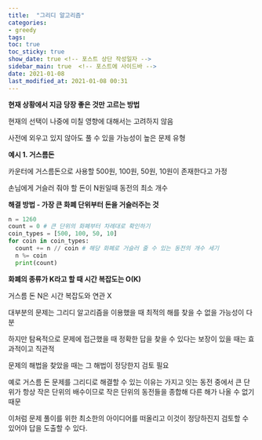 ```yaml
---
title:  "그리디 알고리즘"
categories: 
- greedy
tags:
toc: true
toc_sticky: true
show_date: true <!-- 포스트 상단 작성일자 -->
sidebar_main: true  <!-- 포스트에 사이드바 -->
date: 2021-01-08
last_modified_at: 2021-01-08 00:31
---
```


**현재 상황에서 지금 당장 좋은 것만 고르는 방법**

현재의 선택이 나중에 미칠 영향에 대해서는 고려하지 않음

사전에 외우고 있지 않아도 풀 수 있을 가능성이 높은 문제 유형

**예시 1. 거스름돈**

카운터에 거스름돈으로 사용할 500원, 100원, 50원, 10원이 존재한다고 가정

손님에게 거슬러 줘야 할 돈이 N원일때 동전의 최소 개수

**해결 방법 - 가장 큰 화폐 단위부터 돈을 거슬러주는 것**

```python
n = 1260
count = 0 # 큰 단위의 화폐부터 차례대로 확인하기
coin_types = [500, 100, 50, 10]
for coin in coin_types:
  count += n // coin # 해당 화폐로 거슬러 줄 수 있는 동전의 개수 세기  
  n %= coin 
  print(count)
```
**화폐의 종류가 K라고 할 때 시간 복잡도는 O(K)**

거스름 돈 N은 시간 복잡도와 연관 X

대부분의 문제는 그리디 알고리즘을 이용했을 때 최적의 해를 찾을 수 없을 가능성이 다분

하지만 탐욕적으로 문제에 접근했을 때 정확한 답을 찾을 수 있다는 보장이 있을 때는 효과적이고 직관적

문제의 해법을 찾았을 때는 그 해법이 정당한지 검토 필요

예로 거스름 돈 문제를 그리디로 해결할 수 있는 이유는 가지고 잇는 동전 중에서 큰 단위가 항상 작은 단위의 배수이므로 작은 단위의 동전들을 종합해 다른 해가 나올 수 없기 때문

이처럼 문제 풀이를 위한 최소한의 아이디어를 떠올리고 이것이 정당하진지 검토할 수 있어야 답을 도출할 수 있다.